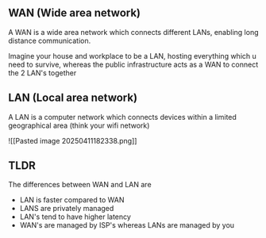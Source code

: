 ## WAN (Wide area network)
A WAN is a wide area network which connects different LANs, enabling long distance communication.

Imagine your house and workplace to be a LAN, hosting everything which u need to survive, whereas the public infrastructure acts as a WAN to connect the 2 LAN's together  
## LAN (Local area network)
A LAN is a computer network which connects devices within a limited geographical area (think your wifi network)

![[Pasted image 20250411182338.png]]

## TLDR 
The differences between WAN and LAN are 
- LAN is faster compared to WAN 
- LANS are privately managed 
- LAN's tend to have higher latency 
- WAN's are managed by ISP's whereas LANs are managed by you